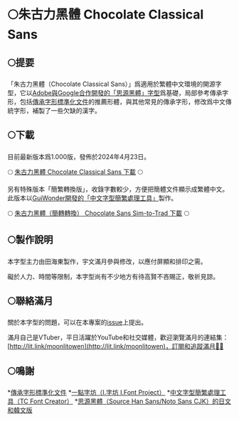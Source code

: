 # 🌕朱古力黑體 Chocolate Classical Sans

## 🌕提要

「朱古力黑體（Chocolate Classical Sans）」爲適用於繁體中文環境的開源字型，它以[Adobe與Google合作開發的「思源黑體」字型](https://github.com/adobe-fonts/source-han-sans/)爲基礎，局部參考傳承字形，包括[傳承字形標準化文件](https://github.com/ichitenfont/inheritedglyphs)的推薦形體，與其他常見的傳承字形，修改爲中文傳統字形，補製了一些欠缺的漢字。

## 🌕下載

目前最新版本爲1.000版，發佈於2024年4月23日。

🌕 [朱古力黑體 Chocolate Classical Sans 下載](fonts/ChocolateClassicalSans.otf) 🌕

另有特殊版本「簡繁轉換版」，收錄字數較少，方便把簡體文件顯示成繁體中文。此版本以[GuiWonder開發的「中文字型簡繁處理工具」](https://github.com/GuiWonder/TCFontCreator)製作。

🌕 [朱古力黑體（簡轉轉換） Chocolate Sans Sim-to-Trad 下載](fonts/ChocolateSansSimtoTrad.otf) 🌕

## 🌕製作說明

本字型主力由田海東製作，宇文滿月參與修改，以應付屏顯和排印之需。

礙於人力、時間等限制，本字型尚有不少地方有待高賢不吝賜正，敬祈見諒。

## 🌕聯絡滿月
關於本字型的問題，可以在本專案的[issue](https://github.com/MoonlitOwen/ChocolateSans/issues)上提出。

滿月自己是VTuber，平日活躍於YouTube和社交媒體，歡迎瀏覽滿月的連結集：[http://lit.link/moonlitowen](http://lit.link/moonlitowen)，訂閱和追蹤滿月💛💜

## 🌕鳴謝
*[傳承字形標準化文件](https://github.com/ichitenfont/inheritedglyphs)
*[一點字坊（I.字坊 I.Font Project）](https://github.com/ichitenfont)
*[中文字型簡繁處理工具（TC Font Creator）](https://github.com/GuiWonder/TCFontCreator)
*[思源黑體（Source Han Sans/Noto Sans CJK）的日文和韓文版](https://github.com/adobe-fonts/source-han-sans/)
